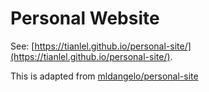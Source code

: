 # Personal Website

See: [https://tianlel.github.io/personal-site/](https://tianlel.github.io/personal-site/).

This is adapted from [mldangelo/personal-site](https://github.com/mldangelo/personal-site)

